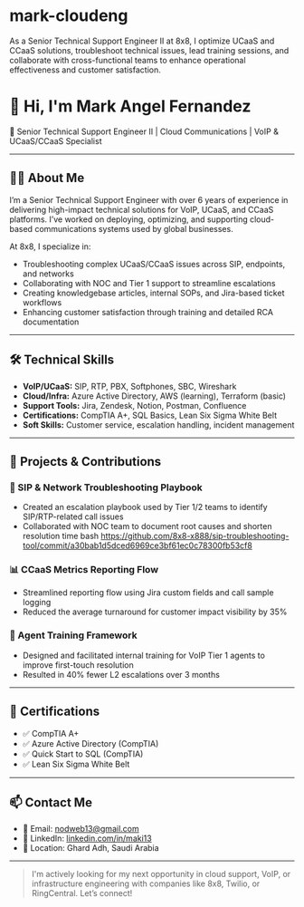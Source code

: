 # mark-cloudeng
As a Senior Technical Support Engineer II at 8x8, I optimize UCaaS and CCaaS solutions, troubleshoot technical issues, lead training sessions, and collaborate with cross-functional teams to enhance operational effectiveness and customer satisfaction.

# 👋 Hi, I'm Mark Angel Fernandez

🎯 Senior Technical Support Engineer II | Cloud Communications | VoIP & UCaaS/CCaaS Specialist

---

## 🧑‍💼 About Me

I’m a Senior Technical Support Engineer with over 6 years of experience in delivering high-impact technical solutions for VoIP, UCaaS, and CCaaS platforms. I’ve worked on deploying, optimizing, and supporting cloud-based communications systems used by global businesses.

At 8x8, I specialize in:
- Troubleshooting complex UCaaS/CCaaS issues across SIP, endpoints, and networks
- Collaborating with NOC and Tier 1 support to streamline escalations
- Creating knowledgebase articles, internal SOPs, and Jira-based ticket workflows
- Enhancing customer satisfaction through training and detailed RCA documentation

---

## 🛠️ Technical Skills

- **VoIP/UCaaS:** SIP, RTP, PBX, Softphones, SBC, Wireshark
- **Cloud/Infra:** Azure Active Directory, AWS (learning), Terraform (basic)
- **Support Tools:** Jira, Zendesk, Notion, Postman, Confluence
- **Certifications:** CompTIA A+, SQL Basics, Lean Six Sigma White Belt
- **Soft Skills:** Customer service, escalation handling, incident management

---

## 🧪 Projects & Contributions

### 🔧 SIP & Network Troubleshooting Playbook
- Created an escalation playbook used by Tier 1/2 teams to identify SIP/RTP-related call issues
- Collaborated with NOC team to document root causes and shorten resolution time
  bash
  https://github.com/8x8-x888/sip-troubleshooting-tool/commit/a30bab1d5dced6969ce3bf61ec0c78300fb53cf8

### 📊 CCaaS Metrics Reporting Flow
- Streamlined reporting flow using Jira custom fields and call sample logging
- Reduced the average turnaround for customer impact visibility by 35%

### 🧠 Agent Training Framework
- Designed and facilitated internal training for VoIP Tier 1 agents to improve first-touch resolution
- Resulted in 40% fewer L2 escalations over 3 months

---

## 📜 Certifications

- ✅ CompTIA A+
- ✅ Azure Active Directory (CompTIA)
- ✅ Quick Start to SQL (CompTIA)
- ✅ Lean Six Sigma White Belt

---

## 📫 Contact Me

- 📧 Email: nodweb13@gmail.com  
- 🔗 LinkedIn: [linkedin.com/in/maki13](https://www.linkedin.com/in/maki13)  
- 📍 Location: Ghard Adh, Saudi Arabia  

---

> I'm actively looking for my next opportunity in cloud support, VoIP, or infrastructure engineering with companies like 8x8, Twilio, or RingCentral. Let’s connect!

